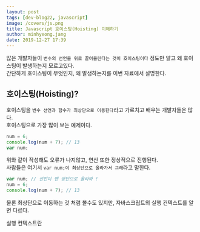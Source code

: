 ```yaml
---
layout: post
tags: [dev-blog22, javascript]
image: /covers/js.png
title: Javascript 호이스팅(Hoisting) 이해하기
author: minhyeong.jang
date: 2019-12-27 17:39
---
```


많은 개발자들이 `변수의 선언을 위로 끌어올린다는 것이 호이스팅이다` 정도만 알고 왜 호이스팅이 발생하는지 모르고있다.  
간단하게 호이스팅이 무엇인지, 왜 발생하는지를 이번 자료에서 설명한다.

## 호이스팅(Hoisting)?

호이스팅을 `변수 선언과 함수가 최상단으로 이동한다`라고 가르치고 배우는 개발자들은 많다.  
호이스팅으로 가장 많이 보는 예제이다.

```js
num = 6;
console.log(num + 7); // 13
var num;
```

위와 같이 작성해도 오류가 나지않고, 연산 또한 정상적으로 진행된다.  
사람들은 여기서 `var num;이 최상단으로 올라가서 그래`라고 말한다.

```js
var num; // 선언이 맨 상단으로 올라와 !
num = 6;
console.log(num + 7); // 13
```

물론 최상단으로 이동하는 것 처럼 볼수도 있지만, 자바스크립트의 실행 컨텍스트를 알면 다르다.

실행 컨텍스트란
